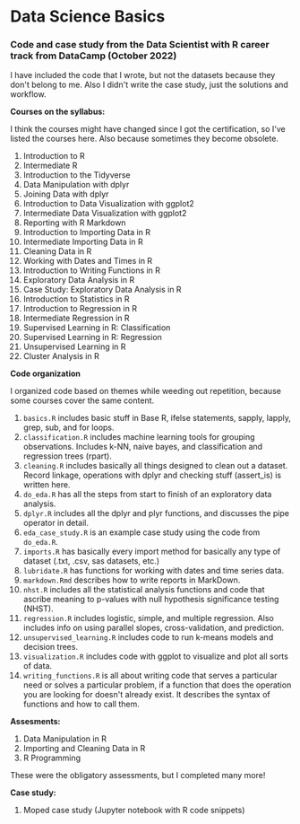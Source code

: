 # Data Science Basics

### Code and case study from the Data Scientist with R career track from DataCamp (October 2022)

I have included the code that I wrote, but not the datasets because they don't belong to me. Also I didn't write the case study, just the solutions and workflow. 

**Courses on the syllabus:**

I think the courses might have changed since I got the certification, so I've listed the courses here. Also because sometimes they become obsolete. 

1. Introduction to R
2. Intermediate R
3. Introduction to the Tidyverse
4. Data Manipulation with dplyr
5. Joining Data with dplyr
6. Introduction to Data Visualization with ggplot2
7. Intermediate Data Visualization with ggplot2
8. Reporting with R Markdown
9. Introduction to Importing Data in R
10. Intermediate Importing Data in R
11. Cleaning Data in R
12. Working with Dates and Times in R
13. Introduction to Writing Functions in R
14. Exploratory Data Analysis in R
15. Case Study: Exploratory Data Analysis in R
16. Introduction to Statistics in R
17. Introduction to Regression in R
18. Intermediate Regression in R
19. Supervised Learning in R: Classification
20. Supervised Learning in R: Regression
21. Unsupervised Learning in R
22. Cluster Analysis in R

**Code organization** 

I organized code based on themes while weeding out repetition, because some courses cover the same content. 

1. `basics.R` includes basic stuff in Base R, ifelse statements, sapply, lapply, grep, sub, and for loops. 
2. `classification.R` includes machine learning tools for grouping observations. Includes k-NN, naive bayes, and classification and regression trees (rpart). 
3. `cleaning.R` includes basically all things designed to clean out a dataset. Record linkage, operations with dplyr and checking stuff (assert_is) is written here. 
4. `do_eda.R` has all the steps from start to finish of an exploratory data analysis. 
5. `dplyr.R` includes all the dplyr and plyr functions, and discusses the pipe operator in detail.
6. `eda_case_study.R` is an example case study using the code from `do_eda.R`. 
7. `imports.R` has basically every import method for basically any type of dataset (.txt, .csv, sas datasets, etc.)
8. `lubridate.R` has functions for working with dates and time series data. 
9. `markdown.Rmd` describes how to write reports in MarkDown. 
10. `nhst.R` includes all the statistical analysis functions and code that ascribe meaning to p-values with null hypothesis significance testing (NHST).  
11. `regression.R` includes logistic, simple, and multiple regression. Also includes info on using parallel slopes, cross-validation, and prediction.
12. `unsupervised_learning.R` includes code to run k-means models and decision trees. 
13. `visualization.R` includes code with ggplot to visualize and plot all sorts of data. 
14. `writing_functions.R` is all about writing code that serves a particular need or solves a particular problem, if a function that does the operation you are looking for doesn't already exist. It describes the syntax of functions and how to call them. 

**Assesments:** 

1. Data Manipulation in R
2. Importing and Cleaning Data in R
3. R Programming

These were the obligatory assessments, but I completed many more! 

**Case study:**

1. Moped case study (Jupyter notebook with R code snippets)
